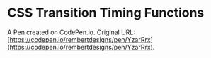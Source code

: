# CSS Transition Timing Functions

A Pen created on CodePen.io. Original URL: [https://codepen.io/rembertdesigns/pen/YzarRrx](https://codepen.io/rembertdesigns/pen/YzarRrx).

